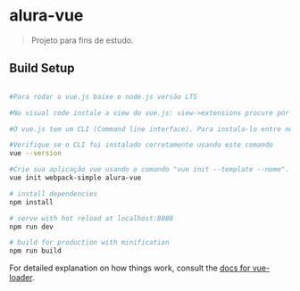 # alura-vue

> Projeto para fins de estudo.

## Build Setup

``` bash

#Para rodar o vue.js baixe o node.js versão LTS

#No visual code instale a view do vue.js: view->extensions procure por vue e instale o plugin do liuji-jim

#O vue.js tem um CLI (Command line interface). Para instala-lo entre no terminal do node.js em modo admin e execute este comando npm install vue-cli@2.7.0 -g

#Verifique se o CLI foi instalado corretamente usando este comando 
vue --version

#Crie sua aplicação vue usando o comando "vue init --template --nome". Este template vc encontra no site do vue.js, neste caso #usarei o webpack-simple, então o comando ficará assim 
vue init webpack-simple alura-vue

# install dependencies
npm install

# serve with hot reload at localhost:8080
npm run dev

# build for production with minification
npm run build
```

For detailed explanation on how things work, consult the [docs for vue-loader](http://vuejs.github.io/vue-loader).
